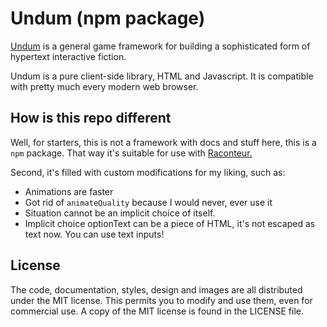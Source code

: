 # Undum (npm package)

[Undum](http://undum.com) is a general game framework for building
a sophisticated form of hypertext interactive fiction.

Undum is a pure client-side library, HTML and Javascript.
It is compatible with pretty much every modern web browser.

## How is this repo different

Well, for starters, this is not a framework with docs and stuff here,
this is a `npm` package. That way it's suitable for use with 
[Raconteur.](https://sequitur.github.io/raconteur/)

Second, it's filled with custom modifications for my liking, such as:

- Animations are faster
- Got rid of `animateQuality` because I would never, ever use it
- Situation cannot be an implicit choice of itself.
- Implicit choice optionText can be a piece of HTML, it's not escaped
  as text now. You can use text inputs!

## License

The code, documentation, styles, design and images are all distributed
under the MIT license. This permits you to modify and use them, even
for commercial use. A copy of the MIT license is found in the LICENSE
file.
